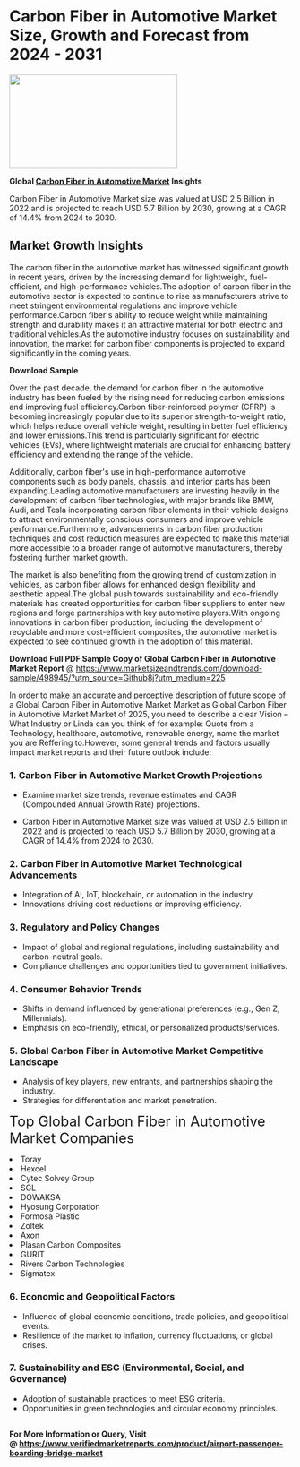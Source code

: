 <H1>Carbon Fiber in Automotive Market Size, Growth and Forecast from 2024 - 2031</H1><img class="aligncenter size-medium wp-image-584254" src="https://thirdeyenews.in/wp-content/uploads/2024/09/Global-Market-Research-300x168.jpeg" alt="" width="300" height="168" /><p><strong>Global&nbsp;<a href="https://www.marketsizeandtrends.com/download-sample/498945/?utm_source=Github8j?utm_medium=225">Carbon Fiber in Automotive Market</a> Insights</strong></p><p>Carbon Fiber in Automotive Market size was valued at USD 2.5 Billion in 2022 and is projected to reach USD 5.7 Billion by 2030, growing at a CAGR of 14.4% from 2024 to 2030.</p><p><h2>Market Growth Insights</h2> <p>The carbon fiber in the automotive market has witnessed significant growth in recent years, driven by the increasing demand for lightweight, fuel-efficient, and high-performance vehicles.The adoption of carbon fiber in the automotive sector is expected to continue to rise as manufacturers strive to meet stringent environmental regulations and improve vehicle performance.Carbon fiber's ability to reduce weight while maintaining strength and durability makes it an attractive material for both electric and traditional vehicles.As the automotive industry focuses on sustainability and innovation, the market for carbon fiber components is projected to expand significantly in the coming years.</p> <p><strong>Download Sample</strong></p> <p>Over the past decade, the demand for carbon fiber in the automotive industry has been fueled by the rising need for reducing carbon emissions and improving fuel efficiency.Carbon fiber-reinforced polymer (CFRP) is becoming increasingly popular due to its superior strength-to-weight ratio, which helps reduce overall vehicle weight, resulting in better fuel efficiency and lower emissions.This trend is particularly significant for electric vehicles (EVs), where lightweight materials are crucial for enhancing battery efficiency and extending the range of the vehicle.</p> <p>Additionally, carbon fiber's use in high-performance automotive components such as body panels, chassis, and interior parts has been expanding.Leading automotive manufacturers are investing heavily in the development of carbon fiber technologies, with major brands like BMW, Audi, and Tesla incorporating carbon fiber elements in their vehicle designs to attract environmentally conscious consumers and improve vehicle performance.Furthermore, advancements in carbon fiber production techniques and cost reduction measures are expected to make this material more accessible to a broader range of automotive manufacturers, thereby fostering further market growth.</p> <p>The market is also benefiting from the growing trend of customization in vehicles, as carbon fiber allows for enhanced design flexibility and aesthetic appeal.The global push towards sustainability and eco-friendly materials has created opportunities for carbon fiber suppliers to enter new regions and forge partnerships with key automotive players.With ongoing innovations in carbon fiber production, including the development of recyclable and more cost-efficient composites, the automotive market is expected to see continued growth in the adoption of this material.</p> <p><span class=""><strong>Download Full PDF Sample Copy of Global Carbon Fiber in Automotive Market Report</strong> @ <a href="https://www.marketsizeandtrends.com/download-sample/498945/?utm_source=Github8j?utm_medium=225" target="_blank">https://www.marketsizeandtrends.com/download-sample/498945/?utm_source=Github8j?utm_medium=225</a></span></p><p>In order to make an accurate and perceptive description of future scope of a Global&nbsp;Carbon Fiber in Automotive Market Market as Global&nbsp;Carbon Fiber in Automotive Market Market of 2025, you need to describe a clear Vision &ndash; What Industry or Linda can you think of for example: Quote from a Technology, healthcare, automotive, renewable energy, name the market you are Reffering to.However, some general trends and factors usually impact market reports and their future outlook include:</p><h3>1.&nbsp;<strong>Carbon Fiber in Automotive Market Growth Projections</strong></h3><ul><li>Examine market size trends, revenue estimates and CAGR (Compounded Annual Growth Rate) projections.</li><li><p>Carbon Fiber in Automotive Market size was valued at USD 2.5 Billion in 2022 and is projected to reach USD 5.7 Billion by 2030, growing at a CAGR of 14.4% from 2024 to 2030.</p></li></ul><h3>2.&nbsp;<strong>Carbon Fiber in Automotive Market Technological Advancements</strong></h3><ul><li>Integration of AI, IoT, blockchain, or automation in the industry.</li><li>Innovations driving cost reductions or improving efficiency.</li></ul><h3>3.&nbsp;<strong>Regulatory and Policy Changes</strong></h3><ul><li>Impact of global and regional regulations, including sustainability and carbon-neutral goals.</li><li>Compliance challenges and opportunities tied to government initiatives.</li></ul><h3>4.&nbsp;<strong>Consumer Behavior Trends</strong></h3><ul><li>Shifts in demand influenced by generational preferences (e.g., Gen Z, Millennials).</li><li>Emphasis on eco-friendly, ethical, or personalized products/services.</li></ul><h3>5.&nbsp;<strong>Global Carbon Fiber in Automotive Market Competitive Landscape</strong></h3><ul><li>Analysis of key players, new entrants, and partnerships shaping the industry.</li><li>Strategies for differentiation and market penetration.</li></ul><p data-pm-slice="1 1 []"><span style="color: inherit; font-family: inherit; font-size: 25px;">Top Global Carbon Fiber in Automotive Market Companies</span></p><div class="" data-test-id=""><p><li>Toray</li><li> Hexcel</li><li> Cytec Solvey Group</li><li> SGL</li><li> DOWAKSA</li><li> Hyosung Corporation</li><li> Formosa Plastic</li><li> Zoltek</li><li> Axon</li><li> Plasan Carbon Composites</li><li> GURIT</li><li> Rivers Carbon Technologies</li><li> Sigmatex</li></p></div><h3>6.&nbsp;<strong>Economic and Geopolitical Factors</strong></h3><ul><li>Influence of global economic conditions, trade policies, and geopolitical events.</li><li>Resilience of the market to inflation, currency fluctuations, or global crises.</li></ul><h3>7.&nbsp;<strong>Sustainability and ESG (Environmental, Social, and Governance)</strong></h3><ul><li>Adoption of sustainable practices to meet ESG criteria.</li><li>Opportunities in green technologies and circular economy principles.</li></ul><h2><strong style="font-size: 14px;">For More Information or Query, Visit @&nbsp;</strong><a style="background-color: #ffffff; font-size: 14px;" href="https://www.marketsizeandtrends.com/report/carbon-fiber-in-automotive-market/" target="_blank">https://www.verifiedmarketreports.com/product/airport-passenger-boarding-bridge-market</a></h2>
